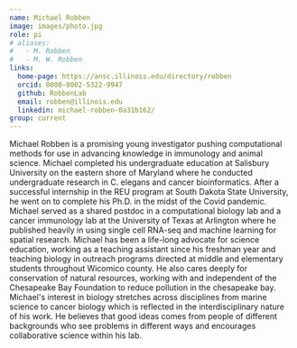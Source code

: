 ```yaml
---
name: Michael Robben
image: images/photo.jpg
role: pi
# aliases:
#   - M. Robben
#   - M. W. Robben
links:
  home-page: https://ansc.illinois.edu/directory/robben
  orcid: 0000-0002-5322-9947
  github: RobbenLab
  email: robben@illinois.edu
  linkedin: michael-robben-0a31b162/
group: current
---
```


Michael Robben is a promising young investigator pushing computational methods for use in advancing knowledge in immunology and animal science. Michael completed his undergraduate education at Salisbury University on the eastern shore of Maryland where he conducted undergraduate research in C. elegans and cancer bioinformatics. After a successful internship in the REU program at South Dakota State University, he went on to complete his Ph.D. in the midst of the Covid pandemic. Michael served as a shared postdoc in a computational biology lab and a cancer immunology lab at the University of Texas at Arlington where he published heavily in using single cell RNA-seq and machine learning for spatial research. Michael has been a life-long advocate for science education, working as a teaching assistant since his freshman year and teaching biology in outreach programs directed at middle and elementary students throughout Wicomico county. He also cares deeply for conservation of natural resources, working with and independent of the Chesapeake Bay Foundation to reduce pollution in the chesapeake bay. Michael's interest in biology stretches across disciplines from marine science to cancer biology which is reflected in the interdisciplinary nature of his work. He believes that good ideas comes from people of different backgrounds who see problems in different ways and encourages collaborative science within his lab.  
